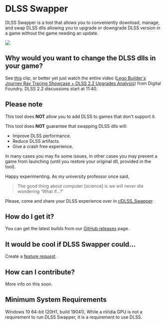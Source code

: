 # DLSS Swapper
DLSS Swapper is a tool that allows you to conveniently download, manage, and swap DLSS dlls allowing you to upgrade or downgrade DLSS version in a game without the game needing an update.

<img src="https://beeradmoore.github.io/dlss-swapper/images/usage/usage_2.gif" />


## Why would you want to change the DLSS dlls in your game?
See [this](https://youtube.com/clip/UgzYyeox3s7jFJZAvYF4AaABCQ) clip, or better yet just watch the entire video ([Lego Builder's Journey Ray Tracing Showcase + DLSS 2.2 Upgrades Analysis](https://www.youtube.com/watch?v=dtbqJXb1UDw)) from Digital Foundry. DLSS 2.2 discussions start at 11:40.


## Please note
This tool does **NOT** allow you to add DLSS to games that don't support it.

This tool does **NOT** guarantee that swapping DLSS dlls will:
- Improve DLSS performance.
- Reduce DLSS artifacts.
- Give a crash free experience.

In many cases you may fix some issues, in other cases you may prevent a game from launching (until you restore your original dll, provided in the tool).


Happy experimenting. As my university professor once said,

> The good thing about computer [science] is we will never die wondering 'What if...?'

Please, come and share your DLSS experience over in [r/DLSS_Swapper](https://www.reddit.com/r/DLSS_Swapper/).


## How do I get it?
You can get the latest builds from our [GitHub releases](https://github.com/beeradmoore/dlss-swapper/releases) page.


## It would be cool if DLSS Swapper could...
Create a [feature request](https://github.com/beeradmoore/dlss-swapper/issues).


## How can I contribute?
More info on this soon.

## Minimum System Requirements
Windows 10 64-bit (20H1, build 19041),
While a nVidia GPU is not a requirement to run DLSS Swapper, it is a requirement to use DLSS.